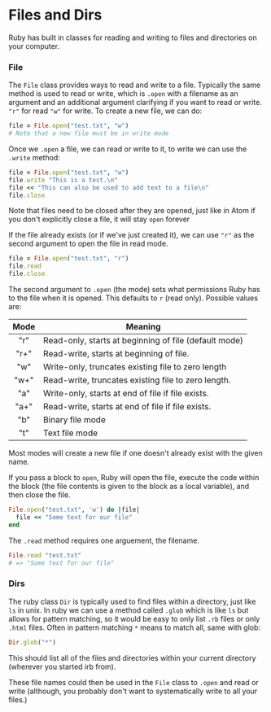 # Files and Dirs

Ruby has built in classes for reading and writing to files and directories on your computer.

### File

The `File` class provides ways to read and write to a file. Typically the same method is used to read or write, which is `.open` with a filename as an argument and an additional argument clarifying if you want to read or write. `"r"` for read `"w"` for write. To create a new file, we can do:

```rb
file = File.open("test.txt", "w")
# Note that a new file must be in write mode
```

Once we `.open` a file, we can read or write to it, to write we can use the `.write` method:

```rb
file = File.open("test.txt", "w")
file.write "This is a test.\n"
file << "This can also be used to add text to a file\n"
file.close
```

Note that files need to be closed after they are opened, just like in Atom if you don't explicitly close a file, it will stay `open` forever

If the file already exists (or if we've just created it), we can use `"r"` as the second argument to open the file in read mode.

```rb
file = File.open("test.txt", "r")
file.read
file.close
```

The second argument to `.open` (the mode) sets what permissions Ruby has to the file when it is opened. This defaults to `r` (read only). Possible values are:

|Mode |  Meaning
|:---:|---------------------------------------------------------|
|"r"  |  Read-only, starts at beginning of file  (default mode) |
|"r+" |  Read-write, starts at beginning of file.               |
|"w"  |  Write-only, truncates existing file to zero length     |
|"w+" |  Read-write, truncates existing file to zero length.    |
|"a"  |  Write-only, starts at end of file if file exists.      |
|"a+" |  Read-write, starts at end of file if file exists.      |
|"b"  |  Binary file mode                                       |
|"t"  |  Text file mode                                         |

Most modes will create a new file if one doesn't already exist with the given name.

If you pass a block to `open`, Ruby will open the file, execute the code within the block (the file contents is given to the block as a local variable), and then close the file.

```ruby
File.open("test.txt", 'w') do |file|
  file << "Some text for our file"
end
```

The `.read` method requires one arguement, the filename.

```rb
File.read "test.txt"
# => "Some text for our file"
```

### Dirs

The ruby class `Dir` is typically used to find files within a directory, just like `ls` in unix. In ruby we can use a method called `.glob` which is like `ls` but allows for pattern matching, so it would be easy to only list `.rb` files or only `.html` files. Often in pattern matching `*` means to match all, same with glob:

```rb
Dir.glob("*")
```

This should list all of the files and directories within your current directory (wherever you started irb from).

These file names could then be used in the `File` class to `.open` and read or write (although, you probably don't want to systematically write to all your files.)
